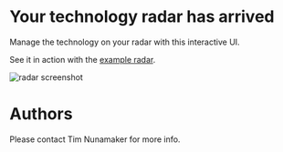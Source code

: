 # Your technology radar has arrived

Manage the technology on your radar with this interactive UI.

See it in action with the [example radar](http://dondochaka.dyndns.org/tech-radar).

![radar screenshot](https://raw.github.com/tnunamak/tech-radar/master/radar.png)

# Authors

Please contact Tim Nunamaker for more info.